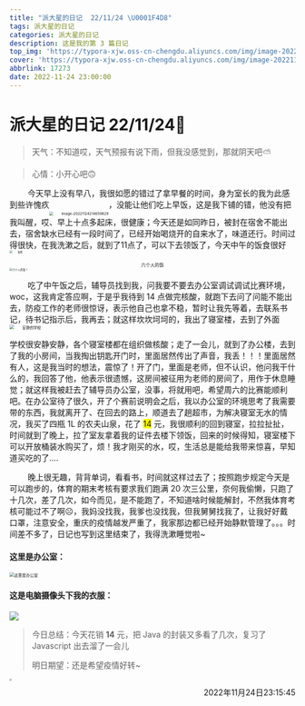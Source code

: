 ```yaml
---
title: "派大星的日记  22/11/24 \U0001F4D8"
tags: 派大星的日记
categories: 派大星的日记
description: 这是我的第 3 篇日记
top_img: 'https://typora-xjw.oss-cn-chengdu.aliyuncs.com/img/image-20221124223039509.png'
cover: 'https://typora-xjw.oss-cn-chengdu.aliyuncs.com/img/image-20221124223039509.png'
abbrlink: 17273
date: 2022-11-24 23:00:00
---
```


# 派大星的日记  22/11/24📘

> 天气：不知道哎，天气预报有说下雨，但我没感觉到，那就阴天吧⛅

> 心情：小开心吧🙃

<style>
.main {
	text-indent: 2rem;
}
.dis {
    display: inline-block !important;
    margin: 0px;
    padding-top: 10px;
    vertical-align: -30px;
    }
    .w{
        font-size: 8px;
        text-align:center;
        margin: 0px  !important;
    }
    .light {
        background-color: yellow;
    }
</style>

<p class="main">今天早上没有早八，我很如愿的错过了拿早餐的时间，身为室长的我为此感到些许愧疚<img src="https://typora-xjw.oss-cn-chengdu.aliyuncs.com/img/image-20221124214659829.png" alt="image-20221124214659829" style="zoom:45%;" class="dis" />，没能让他们吃上早饭，这是我下铺的错，他没有把我叫醒，哎、早上十点多起床，很健康；今天还是如同昨日，被封在宿舍不能出去，宿舍缺水已经有一段时间了，已经开始喝烧开的自来水了，味道还行。时间过得很快，在我洗漱之后，就到了11点了，可以下去领饭了，今天中午的饭食很好<img src="https://typora-xjw.oss-cn-chengdu.aliyuncs.com/img/image-20221124221657301-1669299455640-1.png" alt="饭食" style="zoom:30%;" /><p class="w">
    六个人的饭
</p><img src="https://typora-xjw.oss-cn-chengdu.aliyuncs.com/img/image-20221124222054244.png" alt="六个人的饭！" style="zoom:33%;" /></p>
<p class="main">吃了中午饭之后，辅导员找到我，问我要不要去办公室调试调试比赛环境，woc，这我肯定答应啊，于是乎我待到 14 点做完核酸，就跑下去问了问能不能出去，防疫工作的老师很惊讶，表示他自己也拿不稳，暂时让我先等着，去联系书记，待书记指示后，我再去；就这样坎坎坷坷的，我出了寝室楼，去到了外面<img src="https://typora-xjw.oss-cn-chengdu.aliyuncs.com/img/image-20221124223039509.png" alt="安静的学校" style="zoom:47%;" /></p><p>
    学校很安静安静，各个寝室楼都在组织做核酸；走了一会儿，就到了办公楼，去到了我的小房间，当我掏出钥匙开门时，里面居然传出了声音，我丢！！！里面居然有人，这是我当时的想法，震惊了！开了门，里面是老师，但不认识，他问我干什么的，我回答了他，他表示很遗憾，这房间被征用为老师的房间了，用作于休息睡觉；就这样我被赶去了辅导员办公室，没事，将就用吧，希望周六的比赛能顺利吧。在办公室待了很久，开了个赛前说明会之后，我以办公室的环境思考了我需要带的东西，我就离开了、在回去的路上，顺道去了趟超市，为解决寝室无水的情况，我买了四瓶 1L 的农夫山泉，花了 <span class="light">14</span> 元，我很顺利的回到寝室，拉拉扯扯，时间就到了晚上，拉了室友拿着我的证件去楼下领饭，回来的时候得知，寝室楼下可以开放桶装水购买了，烦！我才刚买的水，哎，生活总是能给我带来惊喜，早知道买吃的了....
</p><p class="main">
    晚上很无趣，背背单词，看看书，时间就这样过去了；按照跑步规定今天是可以跑步的，体育的期末考核有要求我们跑满 20 次三公里，奈何我偷懒，只跑了十几次，差了几次，如今而见，是不能跑了，不知道啥时候能解封，不然我体育考核可能过不了啊☹️，我妈没找我，我爹也没找我，但我舅舅找我了，让我好好戴口罩，注意安全，重庆的疫情越发严重了，我家那边都已经开始静默管理了。。。时间差不多了，日记也写到这里结束了，我得洗漱睡觉啦~
</p>

#### 这里是办公室：

<img src="https://typora-xjw.oss-cn-chengdu.aliyuncs.com/img/image-20221124230125450.png" alt="这里是办公室" style="zoom:50%;" />

#### 这是电脑摄像头下我的衣服：

![](https://typora-xjw.oss-cn-chengdu.aliyuncs.com/img/Snipaste_2022-11-24_16-05-03.png)


> 今日总结：今天花销 **14** 元，把 Java  的封装又多看了几次，复习了 Javascript 出去溜了一会儿
>
> 明日期望：还是希望疫情好转~   

<img src="https://typora-xjw.oss-cn-chengdu.aliyuncs.com/img/pdx.gif" style="zoom: 25%;" />

<p style="float: right">2022年11月24日23:15:45</p><br>

